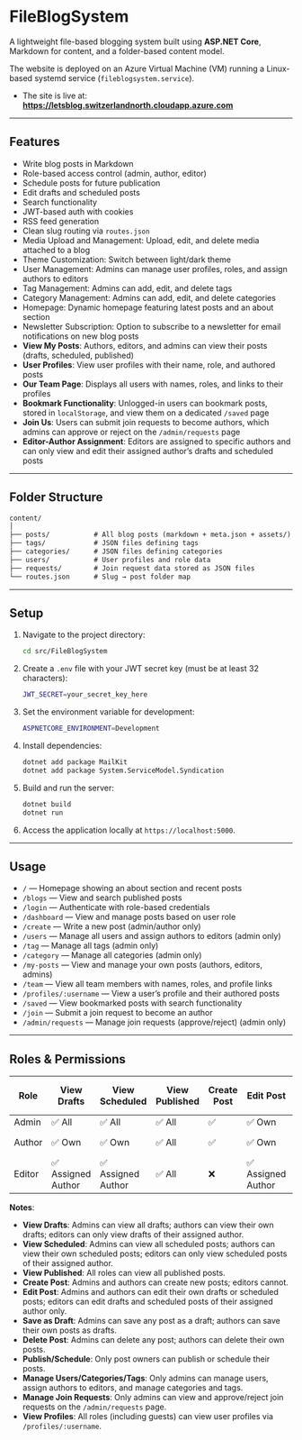 # FileBlogSystem

A lightweight file-based blogging system built using **ASP.NET Core**, Markdown for content, and a folder-based content model.

The website is deployed on an Azure Virtual Machine (VM) running a Linux-based systemd service (`fileblogsystem.service`). 

 - The site is live at: **https://letsblog.switzerlandnorth.cloudapp.azure.com**

---

## Features

- Write blog posts in Markdown
- Role-based access control (admin, author, editor)
- Schedule posts for future publication
- Edit drafts and scheduled posts
- Search functionality
- JWT-based auth with cookies
- RSS feed generation
- Clean slug routing via `routes.json`
- Media Upload and Management: Upload, edit, and delete media attached to a blog
- Theme Customization: Switch between light/dark theme
- User Management: Admins can manage user profiles, roles, and assign authors to editors
- Tag Management: Admins can add, edit, and delete tags
- Category Management: Admins can add, edit, and delete categories
- Homepage: Dynamic homepage featuring latest posts and an about section
- Newsletter Subscription: Option to subscribe to a newsletter for email notifications on new blog posts
- **View My Posts**: Authors, editors, and admins can view their posts (drafts, scheduled, published)
- **User Profiles**: View user profiles with their name, role, and authored posts
- **Our Team Page**: Displays all users with names, roles, and links to their profiles
- **Bookmark Functionality**: Unlogged-in users can bookmark posts, stored in `localStorage`, and view them on a dedicated `/saved` page
- **Join Us**: Users can submit join requests to become authors, which admins can approve or reject on the `/admin/requests` page
- **Editor-Author Assignment**: Editors are assigned to specific authors and can only view and edit their assigned author’s drafts and scheduled posts

---

## Folder Structure

```txt
content/
│
├── posts/           # All blog posts (markdown + meta.json + assets/)
├── tags/            # JSON files defining tags
├── categories/      # JSON files defining categories
├── users/           # User profiles and role data
├── requests/        # Join request data stored as JSON files
└── routes.json      # Slug → post folder map
```

---

## Setup

1. Navigate to the project directory:
   ```bash
   cd src/FileBlogSystem
   ```

2. Create a `.env` file with your JWT secret key (must be at least 32 characters):
   ```bash
   JWT_SECRET=your_secret_key_here
   ```

3. Set the environment variable for development:
   ```bash
   ASPNETCORE_ENVIRONMENT=Development
   ```

4. Install dependencies:
   ```bash
   dotnet add package MailKit
   dotnet add package System.ServiceModel.Syndication
   ```

5. Build and run the server:
   ```bash
   dotnet build
   dotnet run
   ```

6. Access the application locally at `https://localhost:5000`.

---

## Usage

- `/` — Homepage showing an about section and recent posts
- `/blogs` — View and search published posts
- `/login` — Authenticate with role-based credentials
- `/dashboard` — View and manage posts based on user role
- `/create` — Write a new post (admin/author only)
- `/users` — Manage all users and assign authors to editors (admin only)
- `/tag` — Manage all tags (admin only)
- `/category` — Manage all categories (admin only)
- `/my-posts` — View and manage your own posts (authors, editors, admins)
- `/team` — View all team members with names, roles, and profile links
- `/profiles/:username` — View a user’s profile and their authored posts
- `/saved` — View bookmarked posts with search functionality
- `/join` — Submit a join request to become an author
- `/admin/requests` — Manage join requests (approve/reject) (admin only)

---

## Roles & Permissions

| Role   | View Drafts | View Scheduled | View Published | Create Post | Edit Post | Save as Draft | Delete Post | Publish/Schedule | Manage Users/Categories/Tags | Manage Join Requests |
|--------|-------------|----------------|----------------|-------------|-----------|---------------|-------------|-----------------|-----------------------------|---------------------|
| Admin  | ✅ All       | ✅ All          | ✅ All          | ✅           | ✅ Own      | ✅ All        | ✅ All       | ✅ Own           | ✅                           | ✅                   |
| Author | ✅ Own       | ✅ Own          | ✅ All          | ✅           | ✅ Own      | ✅ Own         | ✅ Own       | ✅ Own           | ❌                           | ❌                   |
| Editor | ✅ Assigned Author | ✅ Assigned Author | ✅ All    | ❌           | ✅ Assigned Author | ❌       | ❌           | ❌               | ❌                           | ❌                   |

**Notes**:
- **View Drafts**: Admins can view all drafts; authors can view their own drafts; editors can only view drafts of their assigned author.
- **View Scheduled**: Admins can view all scheduled posts; authors can view their own scheduled posts; editors can only view scheduled posts of their assigned author.
- **View Published**: All roles can view all published posts.
- **Create Post**: Admins and authors can create new posts; editors cannot.
- **Edit Post**: Admins and authors can edit their own drafts or scheduled posts; editors can edit drafts and scheduled posts of their assigned author only.
- **Save as Draft**: Admins can save any post as a draft; authors can save their own posts as drafts.
- **Delete Post**: Admins can delete any post; authors can delete their own posts.
- **Publish/Schedule**: Only post owners can publish or schedule their posts.
- **Manage Users/Categories/Tags**: Only admins can manage users, assign authors to editors, and manage categories and tags.
- **Manage Join Requests**: Only admins can view and approve/reject join requests on the `/admin/requests` page.
- **View Profiles**: All roles (including guests) can view user profiles via `/profiles/:username`.